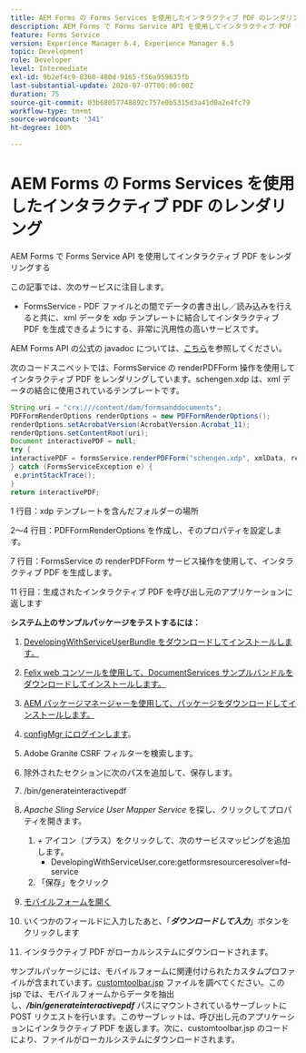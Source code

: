 ```yaml
---
title: AEM Forms の Forms Services を使用したインタラクティブ PDF のレンダリング
description: AEM Forms で Forms Service API を使用してインタラクティブ PDF をレンダリングする
feature: Forms Service
version: Experience Manager 6.4, Experience Manager 6.5
topic: Development
role: Developer
level: Intermediate
exl-id: 9b2ef4c9-8360-480d-9165-f56a959635fb
last-substantial-update: 2020-07-07T00:00:00Z
duration: 75
source-git-commit: 03b68057748892c757e0b5315d3a41d0a2e4fc79
workflow-type: tm+mt
source-wordcount: '341'
ht-degree: 100%

---
```


# AEM Forms の Forms Services を使用したインタラクティブ PDF のレンダリング

AEM Forms で Forms Service API を使用してインタラクティブ PDF をレンダリングする

この記事では、次のサービスに注目します。

* FormsService - PDF ファイルとの間でデータの書き出し／読み込みを行えると共に、xml データを xdp テンプレートに結合してインタラクティブ PDF を生成できるようにする、非常に汎用性の高いサービスです。

AEM Forms API の公式の javadoc については、[こちら](https://helpx.adobe.com/jp/aem-forms/6/javadocs/com/adobe/fd/output/api/package-summary.html)を参照してください。

次のコードスニペットでは、FormsService の renderPDFForm 操作を使用してインタラクティブ PDF をレンダリングしています。schengen.xdp は、xml データの結合に使用されているテンプレートです。

```java
String uri = "crx:///content/dam/formsanddocuments";
PDFFormRenderOptions renderOptions = new PDFFormRenderOptions();
renderOptions.setAcrobatVersion(AcrobatVersion.Acrobat_11);
renderOptions.setContentRoot(uri);
Document interactivePDF = null;
try {
interactivePDF = formsService.renderPDFForm("schengen.xdp", xmlData, renderOptions);
} catch (FormsServiceException e) {
 e.printStackTrace();
}
return interactivePDF;
```

1 行目：xdp テンプレートを含んだフォルダーの場所

2～4 行目：PDFFormRenderOptions を作成し、そのプロパティを設定します。

7 行目：FormsService の renderPDFForm サービス操作を使用して、インタラクティブ PDF を生成します。

11 行目：生成されたインタラクティブ PDF を呼び出し元のアプリケーションに返します

**システム上のサンプルパッケージをテストするには：**
1. [DevelopingWithServiceUserBundle をダウンロードしてインストールします。](/help/forms/assets/common-osgi-bundles/DevelopingWithServiceUser.jar)
1. [Felix web コンソールを使用して、DocumentServices サンプルバンドルをダウンロードしてインストールします。](/help/forms/assets/common-osgi-bundles/AEMFormsDocumentServices.core-1.0-SNAPSHOT.jar)
1. [AEM パッケージマネージャーを使用して、パッケージをダウンロードしてインストールします。](assets/downloadinteractivepdffrommobileform.zip)

1. [configMgr にログインします](http://localhost:4502/system/console/configMgr)。
1. Adobe Granite CSRF フィルターを検索します。
1. 除外されたセクションに次のパスを追加して、保存します。
1. /bin/generateinteractivepdf
1. _Apache Sling Service User Mapper Service_ を探し、クリックしてプロパティを開きます。
   1. *+* アイコン（プラス）をクリックして、次のサービスマッピングを追加します。
      * DevelopingWithServiceUser.core:getformsresourceresolver=fd-service
   1. 「保存」をクリック
1. [モバイルフォームを開く](http://localhost:4502/content/dam/formsanddocuments/schengen.xdp/jcr:content)
1. いくつかのフィールドに入力したあと、「***ダウンロードして入力***」ボタンをクリックします
1. インタラクティブ PDF がローカルシステムにダウンロードされます。


サンプルパッケージには、モバイルフォームに関連付けられたカスタムプロファイルが含まれています。[customtoolbar.jsp](http://localhost:4502/apps/AEMFormsDemoListings/customprofiles/addImageToMobileForm/demo/customtoolbar.jsp) ファイルを調べてください。この jsp では、モバイルフォームからデータを抽出し、***/bin/generateinteractivepdf*** パスにマウントされているサーブレットに POST リクエストを行います。このサーブレットは、呼び出し元のアプリケーションにインタラクティブ PDF を返します。次に、customtoolbar.jsp のコードにより、ファイルがローカルシステムにダウンロードされます。
